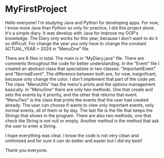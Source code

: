# MyFirstProject
Hello everyone!
I'm studying Java and Python for developing apps. For now, I know more Java than Python so only for practice, I did this project alone.
It's a simple diary. It was develop with Java for improve my OOP's knowledge.
The Diary only works for this year, because I don't want to do it so difficult. For change the year you only have to change the constant ACTUAL_YEAR = 2024 in "MenuOne" file.

There are 8 files in total. The main is in "MyDiary.java" file. There are comments throughout the code for better understanding.
In the "Event" file I created an abstract class that specializes in two classes: "ImportantEvent" and "NormalEvent". The difference between both are, for now, insignifcant, because only change the color. I don't implement that part of the code yet.
The class "MenuUtils" has the menu's prints and the options management basically.
In "MenuOne" there are only two methods. One that create and sets the events by it priority, and the other that returns that event. 
"MenuTwo" is the class that prints the events that the user had created already. The user can choose if wants to view only important events, only normal events, all of them or by day.
The last file is the file that keeps the Strings that shows in the program. There are also two methods, one that check the String is not null or empty. Another method is the method that ask the user to enter a String.

I hope everything was clear.
I know the code is not very clean and omtimized and for sure it can do better and easier but I did my best!

Thank you everyone.

